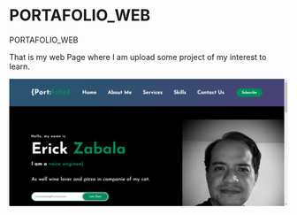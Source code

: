 # PORTAFOLIO_WEB
PORTAFOLIO_WEB

That is my web Page where I am upload some project of my interest to learn.

![image](https://github.com/ERICK-ZABALA/PORTAFOLIO_WEB/blob/main/Portfolio.png?raw=true)

